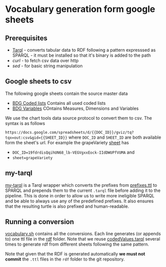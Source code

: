 # Vocabulary generation form google sheets 

## Prerequisites 

* [Tarql](http://tarql.github.io/) - converts tabular data to RDF following a pattern expresssed as SPARQL - it must be installed so that it's binary is added to the path 
* *curl* - to fetch csv data over http 
* *sed*  - for basic string manipulation 

## Google sheets to csv

The following google sheets contain the source master data 
* [BDG Coded lists](https://docs.google.com/spreadsheets/d/19fdrdisQqihUN68_lb-VEGVgxxEock-IIdDWUPfVUMA/edit#gid=0) Contains all used coded lists 
* [BDG Variables](https://docs.google.com/spreadsheets/d/1gu1RLLgaRHAYFp9LxYPVyYl2ad6Dlo-ZbqakyXJGeYo/edit#gid=0) COntains Measures, Dimensions and Variables 

We use the chart tools data source protocol to convert them to csv. The syntax is as follows

`https://docs.google.com/spreadsheets/d/{{DOC_ID}}/gviz/tq?tqx=out:csv&gid={{SHEET_ID}}` where `DOC_ID` and `SHEET_ID` are both available form the sheet's url. For example the grapeVariety [sheet](https://docs.google.com/spreadsheets/d/19fdrdisQqihUN68_lb-VEGVgxxEock-IIdDWUPfVUMA/edit#gid=1834822338) has
 * `DOC_ID=19fdrdisQqihUN68_lb-VEGVgxxEock-IIdDWUPfVUMA` and 
 * `sheet=grapeVariety`

## my-tarql 

[my-tarql](../bin/my-tarql) is a Tarql wrapper which converts the prefixes from [prefixes.ttl](../../model/prefixes.ttl) to SPARQL and prepends them to the current `.tarql` file before adding it to the pipeline. This is done in order to allow us to write more ineligible SPARQL and be able to always use any of the predefined prefixes. It also ensures that the resulting turtle is also prefixed and human-readable. 

## Running a conversion 

[vocabulary.sh](vocabulary.sh) contains all the conversions. Each line generates (or appends to) one ttl file in the [rdf](./rdf) folder. Note that we reuse [codedValues.tarql](codedValues.tarql) several times to generate rdf from different sheets following the same pattern. 


Note that given that the RDF is generated automatically **we must not commit** the `.ttl` files in the `rdf` folder to the git repository. 

